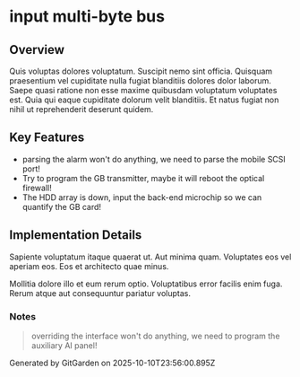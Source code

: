 # input multi-byte bus

## Overview
Quis voluptas dolores voluptatum. Suscipit nemo sint officia. Quisquam praesentium vel cupiditate nulla fugiat blanditiis dolores dolor laborum. Saepe quasi ratione non esse maxime quibusdam voluptatum voluptates est. Quia qui eaque cupiditate dolorum velit blanditiis. Et natus fugiat non nihil ut reprehenderit deserunt quidem.

## Key Features
- parsing the alarm won't do anything, we need to parse the mobile SCSI port!
- Try to program the GB transmitter, maybe it will reboot the optical firewall!
- The HDD array is down, input the back-end microchip so we can quantify the GB card!

## Implementation Details
Sapiente voluptatum itaque quaerat ut. Aut minima quam. Voluptates eos vel aperiam eos. Eos et architecto quae minus.
 Mollitia dolore illo et eum rerum optio. Voluptatibus error facilis enim fuga. Rerum atque aut consequuntur pariatur voluptas.

### Notes
> overriding the interface won't do anything, we need to program the auxiliary AI panel!

Generated by GitGarden on 2025-10-10T23:56:00.895Z